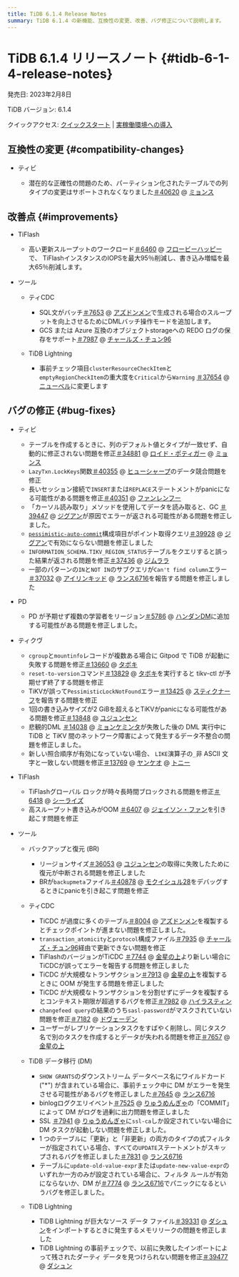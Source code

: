 ```yaml
---
title: TiDB 6.1.4 Release Notes
summary: TiDB 6.1.4 の新機能、互換性の変更、改善、バグ修正について説明します。
---
```


# TiDB 6.1.4 リリースノート {#tidb-6-1-4-release-notes}

発売日: 2023年2月8日

TiDB バージョン: 6.1.4

クイックアクセス: [クイックスタート](https://docs.pingcap.com/tidb/v6.1/quick-start-with-tidb) | [実稼働環境への導入](https://docs.pingcap.com/tidb/v6.1/production-deployment-using-tiup)

## 互換性の変更 {#compatibility-changes}

-   ティビ

    -   潜在的な正確性の問題のため、パーティション化されたテーブルでの列タイプの変更はサポートされなくなりました[＃40620](https://github.com/pingcap/tidb/issues/40620) @ [ミョンス](https://github.com/mjonss)

## 改善点 {#improvements}

-   TiFlash

    -   高い更新スループットのワークロード[＃6460](https://github.com/pingcap/tiflash/issues/6460) @ [フロービーハッピー](https://github.com/flowbehappy)で、 TiFlashインスタンスのIOPSを最大95％削減し、書き込み増幅を最大65％削減します。

-   ツール

    -   ティCDC

        -   SQL文がバッチ[＃7653](https://github.com/pingcap/tiflow/issues/7653) @ [アズドンメン](https://github.com/asddongmen)で生成される場合のスループットを向上させるためにDMLバッチ操作モードを追加します。
        -   GCS または Azure 互換のオブジェクトstorageへの REDO ログの保存をサポート[＃7987](https://github.com/pingcap/tiflow/issues/7987) @ [チャールズ・チュン96](https://github.com/CharlesCheung96)

    -   TiDB Lightning

        -   事前チェック項目`clusterResourceCheckItem`と`emptyRegionCheckItem`の重大度を`Critical`から`Warning` [＃37654](https://github.com/pingcap/tidb/issues/37654) @ [ニューベル](https://github.com/niubell)に変更します

## バグの修正 {#bug-fixes}

-   ティビ

    -   テーブルを作成するときに、列のデフォルト値とタイプが一致せず、自動的に修正されない問題を修正[＃34881](https://github.com/pingcap/tidb/issues/34881) @ [ロイド・ポティガー](https://github.com/Lloyd-Pottiger) @ [ミョンス](https://github.com/mjonss)
    -   `LazyTxn.LockKeys`関数[＃40355](https://github.com/pingcap/tidb/issues/40355) @ [ヒューシャープ](https://github.com/HuSharp)のデータ競合問題を修正
    -   長いセッション接続で`INSERT`または`REPLACE`ステートメントがpanicになる可能性がある問題を修正[＃40351](https://github.com/pingcap/tidb/issues/40351) @ [ファンレンフー](https://github.com/fanrenhoo)
    -   「カーソル読み取り」メソッドを使用してデータを読み取ると、GC [＃39447](https://github.com/pingcap/tidb/issues/39447) @ [ジグアン](https://github.com/zyguan)が原因でエラーが返される可能性がある問題を修正しました。
    -   [`pessimistic-auto-commit`](/tidb-configuration-file.md#pessimistic-auto-commit-new-in-v600)構成項目がポイント取得クエリ[＃39928](https://github.com/pingcap/tidb/issues/39928) @ [ジグアン](https://github.com/zyguan)で有効にならない問題を修正しました
    -   `INFORMATION_SCHEMA.TIKV_REGION_STATUS`テーブルをクエリすると誤った結果が返される問題を修正[＃37436](https://github.com/pingcap/tidb/issues/37436) @ [ジムララ](https://github.com/zimulala)
    -   一部のパターンの`IN`と`NOT IN`のサブクエリが`Can't find column`エラー[＃37032](https://github.com/pingcap/tidb/issues/37032) @ [アイリンキッド](https://github.com/AilinKid) @ [ランス6716](https://github.com/lance6716)を報告する問題を修正しました

<!---->

-   PD

    -   PD が予期せず複数の学習者をリージョン[＃5786](https://github.com/tikv/pd/issues/5786) @ [ハンダンDM](https://github.com/HunDunDM)に追加する可能性がある問題を修正しました。

<!---->

-   ティクヴ

    -   `cgroup`と`mountinfo`レコードが複数ある場合に Gitpod で TiDB が起動に失敗する問題を修正[＃13660](https://github.com/tikv/tikv/issues/13660) @ [タボキ](https://github.com/tabokie)
    -   `reset-to-version`コマンド[＃13829](https://github.com/tikv/tikv/issues/13829) @ [タボキ](https://github.com/tabokie)を実行すると tikv-ctl が予期せず終了する問題を修正
    -   TiKVが誤って`PessimisticLockNotFound`エラー[＃13425](https://github.com/tikv/tikv/issues/13425) @ [スティクナーフ](https://github.com/sticnarf)を報告する問題を修正
    -   1回の書き込みサイズが2 GiBを超えるとTiKVがpanicになる可能性がある問題を修正[＃13848](https://github.com/tikv/tikv/issues/13848) @ [ユジュンセン](https://github.com/YuJuncen)
    -   悲観的DML [＃14038](https://github.com/tikv/tikv/issues/14038) @ [ミョンケミンタ](https://github.com/MyonKeminta)が失敗した後の DML 実行中に TiDB と TiKV 間のネットワーク障害によって発生するデータ不整合の問題を修正しました。
    -   新しい照合順序が有効になっていない場合、 `LIKE`演算子の`_`非 ASCII 文字と一致しない問題を修正[＃13769](https://github.com/tikv/tikv/issues/13769) @ [ヤンケオ](https://github.com/YangKeao) @ [トニー](https://github.com/tonyxuqqi)

-   TiFlash

    -   TiFlashグローバル ロックが時々長時間ブロックされる問題を修正[＃6418](https://github.com/pingcap/tiflash/issues/6418) @ [シーライズ](https://github.com/SeaRise)
    -   高スループット書き込みがOOM [＃6407](https://github.com/pingcap/tiflash/issues/6407) @ [ジェイソン・ファン](https://github.com/JaySon-Huang)を引き起こす問題を修正

-   ツール

    -   バックアップと復元 (BR)

        -   リージョンサイズ[＃36053](https://github.com/pingcap/tidb/issues/36053) @ [ユジュンセン](https://github.com/YuJuncen)の取得に失敗したために復元が中断される問題を修正しました
        -   BRが`backupmeta`ファイル[＃40878](https://github.com/pingcap/tidb/issues/40878) @ [モクイシュル28](https://github.com/MoCuishle28)をデバッグするときにpanicを引き起こす問題を修正

    -   ティCDC

        -   TiCDC が過度に多くのテーブル[＃8004](https://github.com/pingcap/tiflow/issues/8004) @ [アズドンメン](https://github.com/asddongmen)を複製するとチェックポイントが進まない問題を修正しました。
        -   `transaction_atomicity`と`protocol`構成ファイル[＃7935](https://github.com/pingcap/tiflow/issues/7935) @ [チャールズ・チュン96](https://github.com/CharlesCheung96)経由で更新できない問題を修正
        -   TiFlashのバージョンがTiCDC [＃7744](https://github.com/pingcap/tiflow/issues/7744) @ [金星の上](https://github.com/overvenus)より新しい場合にTiCDCが誤ってエラーを報告する問題を修正しました
        -   TiCDC が大規模なトランザクション[＃7913](https://github.com/pingcap/tiflow/issues/7913) @ [金星の上](https://github.com/overvenus)を複製するときに OOM が発生する問題を修正しました
        -   TiCDC が大規模なトランザクションを分割せずにデータを複製するとコンテキスト期限が超過するバグを修正[＃7982](https://github.com/pingcap/tiflow/issues/7982) @ [ハイラスティン](https://github.com/hi-rustin)
        -   `changefeed query`の結果のうち`sasl-password`がマスクされていない問題を修正[＃7182](https://github.com/pingcap/tiflow/issues/7182) @ [ドヴェーデン](https://github.com/dveeden)
        -   ユーザーがレプリケーションタスクをすばやく削除し、同じタスク名で別のタスクを作成するとデータが失われる問題を修正[＃7657](https://github.com/pingcap/tiflow/issues/7657) @ [金星の上](https://github.com/overvenus)

    -   TiDB データ移行 (DM)

        -   `SHOW GRANTS`のダウンストリーム データベース名にワイルドカード (&quot;*&quot;) が含まれている場合に、事前チェック中に DM がエラーを発生させる可能性があるバグを修正しました[＃7645](https://github.com/pingcap/tiflow/issues/7645) @ [ランス6716](https://github.com/lance6716)
        -   binlogログクエリイベント[＃7525](https://github.com/pingcap/tiflow/issues/7525) @ [りゅうめんぎゃ](https://github.com/liumengya94)の「COMMIT」によって DM がログを過剰に出力問題を修正しました
        -   SSL [＃7941](https://github.com/pingcap/tiflow/issues/7941) @ [りゅうめんぎゃ](https://github.com/liumengya94)に`ssl-ca`しか設定されていない場合に DM タスクが起動しない問題を修正しました。
        -   1 つのテーブルに「更新」と「非更新」の両方のタイプの式フィルターが指定されている場合、すべての`UPDATE`ステートメントがスキップされるバグを修正しました[＃7831](https://github.com/pingcap/tiflow/issues/7831) @ [ランス6716](https://github.com/lance6716)
        -   テーブルに`update-old-value-expr`または`update-new-value-expr`のいずれか一方のみが設定されている場合に、フィルタ ルールが有効にならないか、DM が[＃7774](https://github.com/pingcap/tiflow/issues/7774) @ [ランス6716](https://github.com/lance6716)でパニックになるというバグを修正しました。

    -   TiDB Lightning

        -   TiDB Lightning が巨大なソース データ ファイル[＃39331](https://github.com/pingcap/tidb/issues/39331) @ [ダシュン](https://github.com/dsdashun)をインポートするときに発生するメモリリークの問題を修正しました
        -   TiDB Lightning の事前チェックで、以前に失敗したインポートによって残されたダーティ データを見つけられない問題を修正[＃39477](https://github.com/pingcap/tidb/issues/39477) @ [ダシュン](https://github.com/dsdashun)
